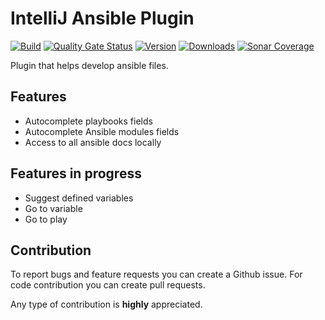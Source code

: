 # IntelliJ Ansible Plugin
[![Build](https://github.com/MSDehghan/AnsiblePlugin/workflows/Build/badge.svg)](https://github.com/MSDehghan/AnsiblePlugin/actions?query=workflow%3ABuild)
[![Quality Gate Status](https://sonarcloud.io/api/project_badges/measure?project=MSDehghan_AnsiblePlugin&metric=alert_status)](https://sonarcloud.io/dashboard?id=MSDehghan_AnsiblePlugin)
[![Version](https://img.shields.io/jetbrains/plugin/v/ir.msdehghan.plugins.ansible.svg)](https://plugins.jetbrains.com/plugin/14893-ansible)
[![Downloads](https://img.shields.io/jetbrains/plugin/d/ir.msdehghan.plugins.ansible.svg)](https://plugins.jetbrains.com/plugin/14893-ansible)
[![Sonar Coverage](https://img.shields.io/sonar/coverage/MSDehghan_AnsiblePlugin?server=https%3A%2F%2Fsonarcloud.io)](https://sonarcloud.io/dashboard?id=MSDehghan_AnsiblePlugin)

Plugin that helps develop ansible files.

## Features
* Autocomplete playbooks fields
* Autocomplete Ansible modules fields
* Access to all ansible docs locally

## Features in progress
* Suggest defined variables
* Go to variable
* Go to play

## Contribution
To report bugs and feature requests you can create a Github issue. For code contribution you can create pull requests.

Any type of contribution is **highly** appreciated.
